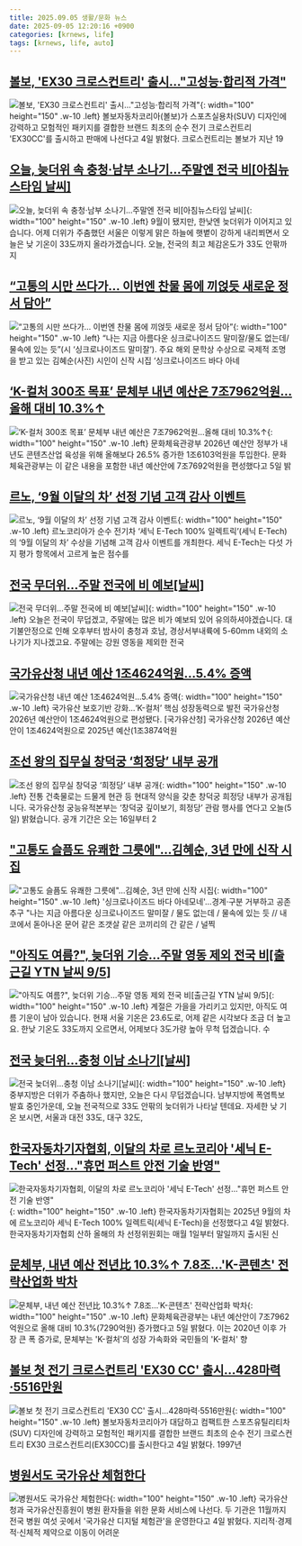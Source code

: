 ```yaml
---
title: 2025.09.05 생활/문화 뉴스
date: 2025-09-05 12:20:16 +0900
categories: [krnews, life]
tags: [krnews, life, auto]
---
```

## [볼보, 'EX30 크로스컨트리' 출시…"고성능·합리적 가격"](https://n.news.naver.com/mnews/article/003/0013462177)

![볼보, 'EX30 크로스컨트리' 출시…"고성능·합리적 가격"](https://mimgnews.pstatic.net/image/origin/003/2025/09/04/13462177.jpg?type=nf220_150){: width="100" height="150" .w-10 .left}
볼보자동차코리아(볼보)가 스포츠실용차(SUV) 디자인에 강력하고 모험적인 패키지를 결합한 브랜드 최초의 순수 전기 크로스컨트리 'EX30CC'를 출시하고 판매에 나선다고 4일 밝혔다. 크로스컨트리는 볼보가 지난 19

## [오늘, 늦더위 속 충청·남부 소나기…주말엔 전국 비[아침뉴스타임 날씨]](https://n.news.naver.com/mnews/article/056/0012023314)

![오늘, 늦더위 속 충청·남부 소나기…주말엔 전국 비[아침뉴스타임 날씨]](https://mimgnews.pstatic.net/image/origin/056/2025/09/05/12023314.jpg?type=nf220_150){: width="100" height="150" .w-10 .left}
9월이 됐지만, 한낮엔 늦더위가 이어지고 있습니다. 어제 더위가 주춤했던 서울은 이렇게 맑은 하늘에 햇볕이 강하게 내리쬐면서 오늘은 낮 기온이 33도까지 올라가겠습니다. 오늘, 전국의 최고 체감온도가 33도 안팎까지

## [“고통의 시만 쓰다가… 이번엔 찬물 몸에 끼얹듯 새로운 정서 담아”](https://n.news.naver.com/mnews/article/021/0002734440)

![“고통의 시만 쓰다가… 이번엔 찬물 몸에 끼얹듯 새로운 정서 담아”](https://mimgnews.pstatic.net/image/origin/021/2025/09/05/2734440.jpg?type=nf220_150){: width="100" height="150" .w-10 .left}
“나는 지금 아름다운 싱크로나이즈드 말미잘/물도 없는데/물속에 있는 듯”(시 ‘싱크로나이즈드 말미잘’). 주요 해외 문학상 수상으로 국제적 조명을 받고 있는 김혜순(사진) 시인이 신작 시집 ‘싱크로나이즈드 바다 아네

## [‘K-컬처 300조 목표’ 문체부 내년 예산은 7조7962억원…올해 대비 10.3%↑](https://n.news.naver.com/mnews/article/021/0002734471)

![‘K-컬처 300조 목표’ 문체부 내년 예산은 7조7962억원…올해 대비 10.3%↑](https://mimgnews.pstatic.net/image/origin/021/2025/09/05/2734471.jpg?type=nf220_150){: width="100" height="150" .w-10 .left}
문화체육관광부 2026년 예산안 정부가 내년도 콘텐츠산업 육성을 위해 올해보다 26.5% 증가한 1조6103억원을 투입한다. 문화체육관광부는 이 같은 내용을 포함한 내년 예산안에 7조7692억원을 편성했다고 5일 밝

## [르노, ‘9월 이달의 차’ 선정 기념 고객 감사 이벤트](https://n.news.naver.com/mnews/article/018/0006107687)

![르노, ‘9월 이달의 차’ 선정 기념 고객 감사 이벤트](https://mimgnews.pstatic.net/image/origin/018/2025/09/05/6107687.jpg?type=nf220_150){: width="100" height="150" .w-10 .left}
르노코리아가 순수 전기차 ‘세닉 E-Tech 100% 일렉트릭’(세닉 E-Tech)의 ‘9월 이달의 차’ 수상을 기념해 고객 감사 이벤트를 개최한다. 세닉 E-Tech는 다섯 가지 평가 항목에서 고르게 높은 점수를

## [전국 무더위…주말 전국에 비 예보[날씨]](https://n.news.naver.com/mnews/article/055/0001289906)

![전국 무더위…주말 전국에 비 예보[날씨]](https://mimgnews.pstatic.net/image/origin/055/2025/09/05/1289906.jpg?type=nf220_150){: width="100" height="150" .w-10 .left}
오늘은 전국이 무덥겠고, 주말에는 많은 비가 예보되 있어 유의하셔야겠습니다. 대기불안정으로 인해 오후부터 밤사이 충청과 호남, 경상서부내륙에 5-60mm 내외의 소나기가 지나겠고요. 주말에는 강원 영동을 제외한 전국

## [국가유산청 내년 예산 1조4624억원…5.4% 증액](https://n.news.naver.com/mnews/article/016/0002524588)

![국가유산청 내년 예산 1조4624억원…5.4% 증액](https://mimgnews.pstatic.net/image/origin/016/2025/09/05/2524588.jpg?type=nf220_150){: width="100" height="150" .w-10 .left}
국가유산 보호기반 강화…‘K-컬처’ 핵심 성장동력으로 발전 국가유산청 2026년 예산안이 1조4624억원으로 편성됐다. [국가유산청] 국가유산청 2026년 예산안이 1조4624억원으로 2025년 예산(1조3874억원

## [조선 왕의 집무실 창덕궁 ‘희정당’ 내부 공개](https://n.news.naver.com/mnews/article/056/0012023239)

![조선 왕의 집무실 창덕궁 ‘희정당’ 내부 공개](https://mimgnews.pstatic.net/image/origin/056/2025/09/05/12023239.jpg?type=nf220_150){: width="100" height="150" .w-10 .left}
전통 건축물로는 드물게 현관 등 현대적 양식을 갖춘 창덕궁 희정당 내부가 공개됩니다. 국가유산청 궁능유적본부는 ‘창덕궁 깊이보기, 희정당’ 관람 행사를 연다고 오늘(5일) 밝혔습니다. 공개 기간은 오는 16일부터 2

## ["고통도 슬픔도 유쾌한 그릇에"…김혜순, 3년 만에 신작 시집](https://n.news.naver.com/mnews/article/001/0015607519)

!["고통도 슬픔도 유쾌한 그릇에"…김혜순, 3년 만에 신작 시집](https://mimgnews.pstatic.net/image/origin/001/2025/09/05/15607519.jpg?type=nf220_150){: width="100" height="150" .w-10 .left}
'싱크로나이즈드 바다 아네모네'…경계·구분 거부하고 공존 추구 "나는 지금 아름다운 싱크로나이즈드 말미잘 / 물도 없는데 / 물속에 있는 듯 // 내 코에서 돋아나온 문어 같은 조갯살 같은 코끼리의 간 같은 / 널찍

## ["아직도 여름?", 늦더위 기승...주말 영동 제외 전국 비[출근길 YTN 날씨 9/5]](https://n.news.naver.com/mnews/article/052/0002242718)

!["아직도 여름?", 늦더위 기승...주말 영동 제외 전국 비[출근길 YTN 날씨 9/5]](https://mimgnews.pstatic.net/image/origin/052/2025/09/05/2242718.jpg?type=nf220_150){: width="100" height="150" .w-10 .left}
계절은 가을을 가리키고 있지만, 아직도 여름 기운이 남아 있습니다. 현재 서울 기온은 23.6도로, 어제 같은 시각보다 조금 더 높고요. 한낮 기온도 33도까지 오르면서, 어제보다 3도가량 높아 무척 덥겠습니다. 수

## [전국 늦더위…충청 이남 소나기[날씨]](https://n.news.naver.com/mnews/article/448/0000554736)

![전국 늦더위…충청 이남 소나기[날씨]](https://mimgnews.pstatic.net/image/origin/448/2025/09/05/554736.jpg?type=nf220_150){: width="100" height="150" .w-10 .left}
중부지방은 더위가 주춤하나 했지만, 오늘은 다시 무덥겠습니다. 남부지방에 폭염특보 발효 중인가운데, 오늘 전국적으로 33도 안팎의 늦더위가 나타날 텐데요. 자세한 낮 기온 보시면, 서울과 대전 33도, 대구 32도,

## [한국자동차기자협회, 이달의 차로 르노코리아 '세닉 E-Tech' 선정..."휴먼 퍼스트 안전 기술 반영"](https://n.news.naver.com/mnews/article/014/0005401674)

![한국자동차기자협회, 이달의 차로 르노코리아 '세닉 E-Tech' 선정..."휴먼 퍼스트 안전 기술 반영"](https://mimgnews.pstatic.net/image/origin/014/2025/09/04/5401674.jpg?type=nf220_150){: width="100" height="150" .w-10 .left}
한국자동차기자협회는 2025년 9월의 차에 르노코리아 세닉 E-Tech 100% 일렉트릭(세닉 E-Tech)을 선정했다고 4일 밝혔다. 한국자동차기자협회 산하 올해의 차 선정위원회는 매월 1일부터 말일까지 출시된 신

## [문체부, 내년 예산 전년比 10.3%↑ 7.8조…'K-콘텐츠' 전략산업화 박차](https://n.news.naver.com/mnews/article/003/0013462896)

![문체부, 내년 예산 전년比 10.3%↑ 7.8조…'K-콘텐츠' 전략산업화 박차](https://mimgnews.pstatic.net/image/origin/003/2025/09/05/13462896.jpg?type=nf220_150){: width="100" height="150" .w-10 .left}
문화체육관광부는 내년 예산안이 7조7962억원으로 올해 대비 10.3%(7290억원) 증가했다고 5일 밝혔다. 이는 2020년 이후 가장 큰 폭 증가로, 문체부는 'K-컬처'의 성장 가속화와 국민들의 'K-컬처' 향

## [볼보 첫 전기 크로스컨트리 'EX30 CC' 출시…428마력·5516만원](https://n.news.naver.com/mnews/article/092/0002389038)

![볼보 첫 전기 크로스컨트리 'EX30 CC' 출시…428마력·5516만원](https://mimgnews.pstatic.net/image/origin/092/2025/09/04/2389038.jpg?type=nf220_150){: width="100" height="150" .w-10 .left}
볼보자동차코리아가 대담하고 컴팩트한 스포츠유틸리티차(SUV) 디자인에 강력하고 모험적인 패키지를 결합한 브랜드 최초의 순수 전기 크로스컨트리 EX30 크로스컨트리(EX30CC)를 출시한다고 4일 밝혔다. 1997년

## [병원서도 국가유산 체험한다](https://n.news.naver.com/mnews/article/277/0005647120)

![병원서도 국가유산 체험한다](https://mimgnews.pstatic.net/image/origin/277/2025/09/04/5647120.jpg?type=nf220_150){: width="100" height="150" .w-10 .left}
국가유산청과 국가유산진흥원이 병원 환자들을 위한 문화 서비스에 나선다. 두 기관은 11월까지 전국 병원 여섯 곳에서 '국가유산 디지털 체험관'을 운영한다고 4일 밝혔다. 지리적·경제적·신체적 제약으로 이동이 어려운

